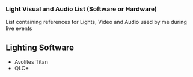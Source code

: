 ### Light Visual and Audio List (Software or Hardware)
List containing references for Lights, Video and Audio used by me during live events

## Lighting Software

- Avolites Titan
- QLC+

